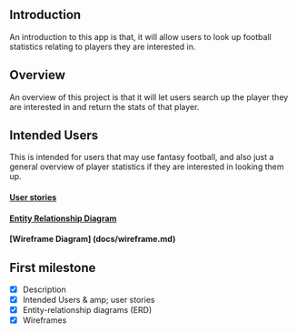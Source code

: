 ## Introduction
An introduction to this app is that, it will allow users to
look up football statistics relating to players they are interested in.

## Overview
An overview of this project is that it will let users search up the player
they are interested in and return the stats of that player.

## Intended Users
This is intended for users that may use fantasy football, and also
just a general overview of player statistics if they are interested in
looking them up.

#### [User stories](docs/user-stories.md)

#### [Entity Relationship Diagram](docs/erd.md)

#### [Wireframe Diagram] (docs/wireframe.md)

## First milestone

* [x] Description
* [x] Intended Users & amp; user stories
* [x] Entity-relationship diagrams (ERD)
* [x] Wireframes